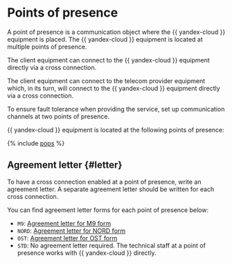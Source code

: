 # Points of presence

A point of presence is a communication object where the {{ yandex-cloud }} equipment is placed. The {{ yandex-cloud }} equipment is located at multiple points of presence.

The client equipment can connect to the {{ yandex-cloud }} equipment directly via a cross connection.

The client equipment can connect to the telecom provider equipment which, in its turn, will connect to the {{ yandex-cloud }} equipment directly via a cross connection.

To ensure fault tolerance when providing the service, set up communication channels at two points of presence.

{{ yandex-cloud }} equipment is located at the following points of presence:

{% include [pops](../../_includes/interconnect/pops.md) %}

## Agreement letter {#letter}

To have a cross connection enabled at a point of presence, write an agreement letter. A separate agreement letter should be written for each cross connection.

You can find agreement letter forms for each point of presence below:

* `M9`: [Agreement letter for M9 form](https://storage.yandexcloud.net/doc-files/interconnect-agreement-M9-example.docx)
* `NORD`: [Agreement letter for NORD form](https://storage.yandexcloud.net/doc-files/interconnect-agreement-Nord-example.docx)
* `OST`: [Agreement letter for OST form](https://storage.yandexcloud.net/doc-files/interconnect-agreement-Ost-example.docx)
* `STD`: No agreement letter required. The technical staff at a point of presence works with {{ yandex-cloud }} directly.

